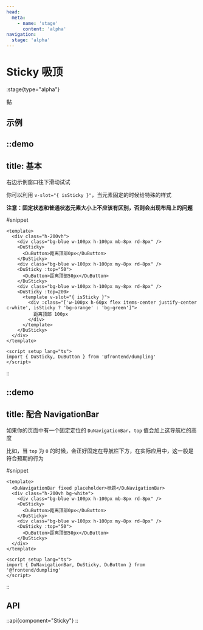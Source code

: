 ```yaml
---
head:
  meta:
    - name: 'stage'
      content: 'alpha'
navigation:
  stage: 'alpha'
---
```


# Sticky 吸顶

:stage{type="alpha"}

黏

## 示例

::demo
---
title: 基本
---
右边示例窗口往下滑动试试

你可以利用 `v-slot="{ isSticky }"`，当元素固定的时候给特殊的样式

**注意：固定状态和普通状态元素大小上不应该有区别，否则会出现布局上的问题**

#snippet
```vue
<template>
  <div class="h-200vh">
    <div class="bg-blue w-100px h-100px mb-8px rd-8px" />
    <DuSticky>
      <DuButton>距离顶部0px</DuButton>
    </DuSticky>
    <div class="bg-blue w-100px h-100px my-8px rd-8px" />
    <DuSticky :top="50">
      <DuButton>距离顶部50px</DuButton>
    </DuSticky>
    <div class="bg-blue w-100px h-100px my-8px rd-8px" />
    <DuSticky :top=200>
      <template v-slot="{ isSticky }">
        <div :class="['w-100px h-60px flex items-center justify-center c-white', isSticky ? 'bg-orange' : 'bg-green']">
          距离顶部 100px
        </div>
      </template>
    </DuSticky>
  </div>
</template>

<script setup lang="ts">
import { DuSticky, DuButton } from '@frontend/dumpling'
</script>
```
::

::demo
---
title: 配合 NavigationBar
---

如果你的页面中有一个固定定位的 `DuNavigationBar`，`top` 值会加上这导航栏的高度

比如，当 `top` 为 `0` 的时候，会正好固定在导航栏下方，在实际应用中，这一般是符合预期的行为

#snippet
```vue
<template>
  <DuNavigationBar fixed placeholder>标题</DuNavigationBar>
  <div class="h-200vh bg-white">
    <div class="bg-blue w-100px h-100px mb-8px rd-8px" />
    <DuSticky>
      <DuButton>距离顶部0px</DuButton>
    </DuSticky>
    <div class="bg-blue w-100px h-100px my-8px rd-8px" />
    <DuSticky :top="50">
      <DuButton>距离顶部50px</DuButton>
    </DuSticky>
  </div>
</template>

<script setup lang="ts">
import { DuNavigationBar, DuSticky, DuButton } from '@frontend/dumpling'
</script>
```
::

## API

::api{component="Sticky"}
::